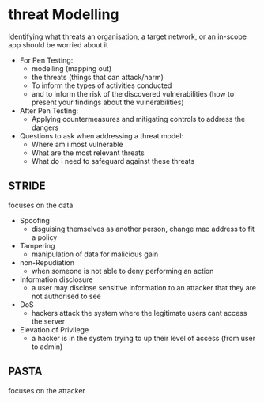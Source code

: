 # threat Modelling
Identifying what threats an organisation, a target network, or an in-scope app should be worried about it
- For Pen Testing:
    - modelling (mapping out)
    - the threats (things that can attack/harm)
    - To inform the types of activities conducted
    - and to inform the risk of the discovered vulnerabilities (how to present your findings about the vulnerabilities)
- After Pen Testing:
    - Applying countermeasures and mitigating controls to address the dangers
- Questions to ask when addressing a threat model:
    - Where am i most vulnerable
    - What are the most relevant threats
    - What do i need to safeguard against these threats
    


## STRIDE
focuses on the data
- Spoofing 
    - disguising themselves as another person, change mac address to fit a policy
- Tampering 
    - manipulation of data for malicious gain
- non-Repudiation 
    - when someone is not able to deny performing an action
- Information disclosure 
    - a user may disclose sensitive information to an attacker that they are not authorised to see
- DoS 
    - hackers attack the system where the legitimate users cant access the server
- Elevation of Privilege 
    - a hacker is in the system trying to up their level of access (from user to admin)
## PASTA
focuses on the attacker